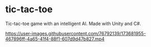 # tic-tac-toe
Tic-tac-toe game with an intelligent AI. Made with Unity and C#.


https://user-images.githubusercontent.com/76792139/173681955-467896ff-4a65-41f4-88f1-607d9d47b827.mp4

